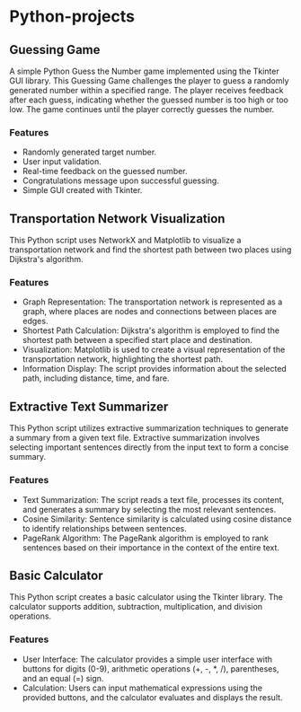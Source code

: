 # Python-projects

## Guessing Game
A simple Python Guess the Number game implemented using the Tkinter GUI library.
This Guessing Game challenges the player to guess a randomly generated number within a specified range. The player receives feedback after each guess, indicating whether the guessed number is too high or too low. The game continues until the player correctly guesses the number.
### Features
- Randomly generated target number.
- User input validation.
- Real-time feedback on the guessed number.
- Congratulations message upon successful guessing.
- Simple GUI created with Tkinter.

## Transportation Network Visualization
This Python script uses NetworkX and Matplotlib to visualize a transportation network and find the shortest path between two places using Dijkstra's algorithm.
### Features
- Graph Representation: The transportation network is represented as a graph, where places are nodes and connections between places are edges.
- Shortest Path Calculation: Dijkstra's algorithm is employed to find the shortest path between a specified start place and destination.
- Visualization: Matplotlib is used to create a visual representation of the transportation network, highlighting the shortest path.
- Information Display: The script provides information about the selected path, including distance, time, and fare.

## Extractive Text Summarizer
This Python script utilizes extractive summarization techniques to generate a summary from a given text file. Extractive summarization involves selecting important sentences directly from the input text to form a concise summary.
### Features
- Text Summarization: The script reads a text file, processes its content, and generates a summary by selecting the most relevant sentences.
- Cosine Similarity: Sentence similarity is calculated using cosine distance to identify relationships between sentences.
- PageRank Algorithm: The PageRank algorithm is employed to rank sentences based on their importance in the context of the entire text.

## Basic Calculator
This Python script creates a basic calculator using the Tkinter library. The calculator supports addition, subtraction, multiplication, and division operations.
### Features
- User Interface: The calculator provides a simple user interface with buttons for digits (0-9), arithmetic operations (+, -, *, /), parentheses, and an equal (=) sign.
- Calculation: Users can input mathematical expressions using the provided buttons, and the calculator evaluates and displays the result.

